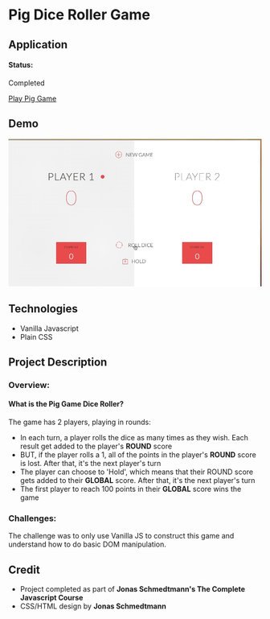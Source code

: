 # Pig Dice Roller Game

## Application

#### Status:

Completed

[Play Pig Game](https://piggame.rclarkem.now.sh/)

## Demo

![DemoGif1](https://github.com/rclarkem/PigGame/blob/master/2020-01-20%2001-14-06.2020-01-20%2001_16_24.gif)

## Technologies

- Vanilla Javascript
- Plain CSS

## Project Description

### Overview:

#### What is the Pig Game Dice Roller?

The game has 2 players, playing in rounds:

- In each turn, a player rolls the dice as many times as they wish. Each result get added to the player's **ROUND** score
- BUT, if the player rolls a 1, all of the points in the player's **ROUND** score is lost. After that, it's the next player's turn
- The player can choose to 'Hold', which means that their ROUND score gets added to their **GLOBAL** score. After that, it's the next player's turn
- The first player to reach 100 points in their **GLOBAL** score wins the game

### Challenges:

The challenge was to only use Vanilla JS to construct this game and understand how to do basic DOM manipulation.

## Credit

- Project completed as part of **Jonas Schmedtmann's The Complete Javascript Course**
- CSS/HTML design by **Jonas Schmedtmann**

